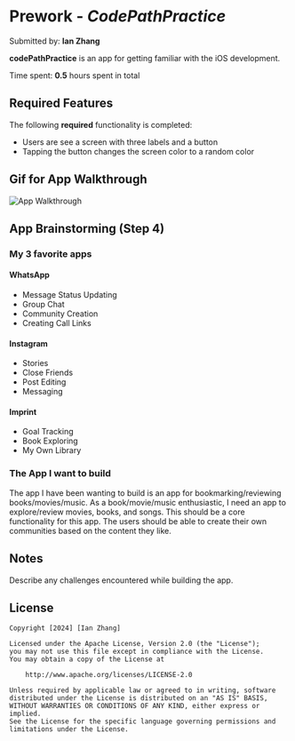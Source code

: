 # Prework - *CodePathPractice*

Submitted by: **Ian Zhang**

**codePathPractice** is an app for getting familiar with the iOS development.

Time spent: **0.5** hours spent in total

## Required Features

The following **required** functionality is completed:

-  Users are see a screen with three labels and a button
-  Tapping the button changes the screen color to a random color

## Gif for App Walkthrough

![App Walkthrough](https://imgur.com/a/KNOjvt4.gif)
## App Brainstorming (Step 4)
### My 3 favorite apps

#### WhatsApp
- Message Status Updating
- Group Chat
- Community Creation
- Creating Call Links

#### Instagram
- Stories
- Close Friends
- Post Editing
- Messaging

#### Imprint
- Goal Tracking
- Book Exploring
- My Own Library

### The App I want to build

The app I have been wanting to build is an app for bookmarking/reviewing books/movies/music. As a book/movie/music enthusiastic, I need an app to explore/review
movies, books, and songs. This should be a core functionality for this app. The users should be able to create their own communities based on the content they
like. 



## Notes

Describe any challenges encountered while building the app.

## License

    Copyright [2024] [Ian Zhang]

    Licensed under the Apache License, Version 2.0 (the "License");
    you may not use this file except in compliance with the License.
    You may obtain a copy of the License at

        http://www.apache.org/licenses/LICENSE-2.0

    Unless required by applicable law or agreed to in writing, software
    distributed under the License is distributed on an "AS IS" BASIS,
    WITHOUT WARRANTIES OR CONDITIONS OF ANY KIND, either express or implied.
    See the License for the specific language governing permissions and
    limitations under the License.

